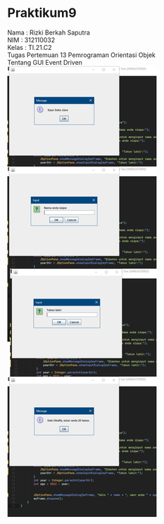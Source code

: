 # Praktikum9
Nama : Rizki Berkah Saputra                                       
NIM : 312110032                                                   
Kelas : TI.21.C2                                                  
Tugas Pertemuan 13 Pemrograman Orientasi Objek                    
Tentang GUI Event Driven
![Gambar 1](img.png)